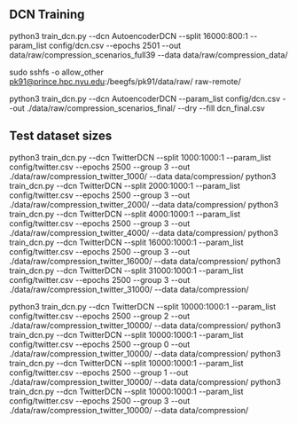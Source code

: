## DCN Training

python3 train_dcn.py --dcn AutoencoderDCN --split 16000:800:1 --param_list config/dcn.csv --epochs 2501 --out data/raw/compression_scenarios_full39 --data data/raw/compression_data/

sudo sshfs -o allow_other pk91@prince.hpc.nyu.edu:/beegfs/pk91/data/raw/ raw-remote/

python3 train_dcn.py --dcn AutoencoderDCN --param_list config/dcn.csv --out ./data/raw/compression_scenarios_final/ --dry --fill dcn_final.csv

## Test dataset sizes

python3 train_dcn.py --dcn TwitterDCN --split 1000:1000:1 --param_list config/twitter.csv --epochs 2500 --group 3 --out ./data/raw/compression_twitter_1000/ --data data/compression/
python3 train_dcn.py --dcn TwitterDCN --split 2000:1000:1 --param_list config/twitter.csv --epochs 2500 --group 3 --out ./data/raw/compression_twitter_2000/ --data data/compression/
python3 train_dcn.py --dcn TwitterDCN --split 4000:1000:1 --param_list config/twitter.csv --epochs 2500 --group 3 --out ./data/raw/compression_twitter_4000/ --data data/compression/
python3 train_dcn.py --dcn TwitterDCN --split 16000:1000:1 --param_list config/twitter.csv --epochs 2500 --group 3 --out ./data/raw/compression_twitter_16000/ --data data/compression/
python3 train_dcn.py --dcn TwitterDCN --split 31000:1000:1 --param_list config/twitter.csv --epochs 2500 --group 3 --out ./data/raw/compression_twitter_31000/ --data data/compression/



python3 train_dcn.py --dcn TwitterDCN --split 10000:1000:1 --param_list config/twitter.csv --epochs 2500 --group 2 --out ./data/raw/compression_twitter_10000/ --data data/compression/
python3 train_dcn.py --dcn TwitterDCN --split 10000:1000:1 --param_list config/twitter.csv --epochs 2500 --group 0 --out ./data/raw/compression_twitter_10000/ --data data/compression/
python3 train_dcn.py --dcn TwitterDCN --split 10000:1000:1 --param_list config/twitter.csv --epochs 2500 --group 1 --out ./data/raw/compression_twitter_10000/ --data data/compression/
python3 train_dcn.py --dcn TwitterDCN --split 10000:1000:1 --param_list config/twitter.csv --epochs 2500 --group 3 --out ./data/raw/compression_twitter_10000/ --data data/compression/
